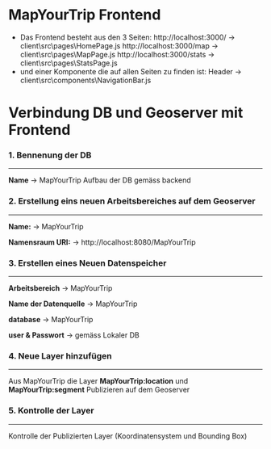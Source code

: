 # MapYourTrip Frontend

- Das Frontend besteht aus den 3 Seiten:
  http://localhost:3000/ -> client\src\pages\HomePage.js
  http://localhost:3000/map -> client\src\pages\MapPage.js
  http://localhost:3000/stats -> client\src\pages\StatsPage.js
- und einer Komponente die auf allen Seiten zu finden ist:
  Header -> client\src\components\NavigationBar.js

# Verbindung DB und Geoserver mit Frontend

### 1. Bennenung der DB

---

**Name** -> MapYourTrip
Aufbau der DB gemäss backend

### 2. Erstellung eins neuen Arbeitsbereiches auf dem Geoserver

---

**Name:** -> MapYourTrip

**Namensraum URI:** -> http://localhost:8080/MapYourTrip

### 3. Erstellen eines Neuen Datenspeicher

---

**Arbeitsbereich** -> MapYourTrip

**Name der Datenquelle** -> MapYourTrip

**database** -> MapYourTrip

**user & Passwort** -> gemäss Lokaler DB

### 4. Neue Layer hinzufügen

---

Aus MapYourTrip die Layer **MapYourTrip:location** und **MapYourTrip:segment** Publizieren auf dem Geoserver

### 5. Kontrolle der Layer

---

Kontrolle der Publizierten Layer (Koordinatensystem und Bounding Box)
